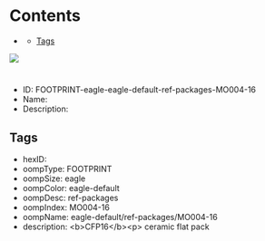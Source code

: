 



Contents
========

* [](#)
	* [Tags](#tags)
  
![][im]
# 

- ID: FOOTPRINT-eagle-eagle-default-ref-packages-MO004-16
- Name: 
- Description: 

## Tags

- hexID: 
- oompType: FOOTPRINT
- oompSize: eagle
- oompColor: eagle-default
- oompDesc: ref-packages
- oompIndex: MO004-16
- oompName: eagle-default/ref-packages/MO004-16
- description: &lt;b&gt;CFP16&lt;/b&gt;&lt;p&gt;&#xD;
ceramic flat pack



[im]: image.png

